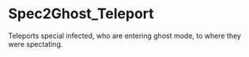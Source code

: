# Spec2Ghost_Teleport
Teleports special infected, who are entering ghost mode, to where they were spectating.
